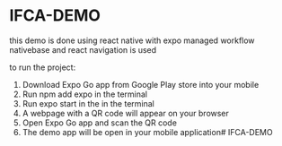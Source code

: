 # IFCA-DEMO
this demo is done using react native with expo managed workflow nativebase and react navigation is used

to run the project:

1.  Download Expo Go app from Google Play store into your mobile
2.  Run npm add expo in the terminal
3.  Run expo start in the in the terminal
4.  A webpage with a QR code will appear on your browser
5.  Open Expo Go app and scan the QR code
6.  The demo app will be open in your mobile application# IFCA-DEMO
